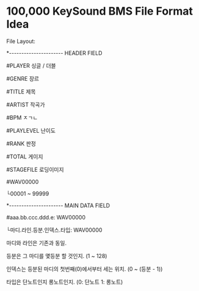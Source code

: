 # 100,000 KeySound BMS File Format Idea


File Layout:

*---------------------- HEADER FIELD

#PLAYER 싱글 / 더블

#GENRE 장르

#TITLE 제목

#ARTIST 작곡가

#BPM ㅈㄱㄴ

#PLAYLEVEL 난이도

#RANK 판정

#TOTAL 게이지

#STAGEFILE 로딩이미지



#WAV00000

└00001 ~ 99999



*---------------------- MAIN DATA FIELD

#aaa.bb.ccc.ddd.e: WAV00000

└마디.라인.등분.인덱스.타입: WAV00000



마디와 라인은 기존과 동일.

등분은 그 마디를 몇등분 할 것인지. (1 ~ 128)

인덱스는 등분된 마디의 첫번째(0)에서부터 세는 위치. (0 ~ (등분 - 1))

타입은 단노트인지 롱노트인지. (0: 단노트 1: 롱노트)
